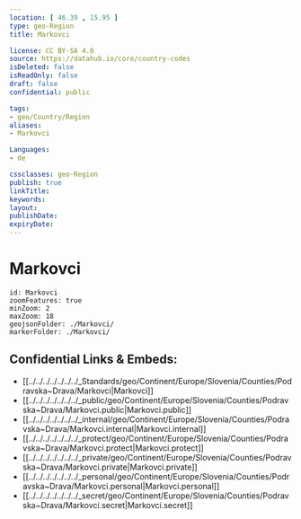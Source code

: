 ```yaml
---
location: [ 46.39 , 15.95 ] 
type: geo-Region
title: Markovci

license: CC BY-SA 4.0
source: https://datahub.io/core/country-codes
isDeleted: false
isReadOnly: false
draft: false
confidential: public

tags:
- geo/Country/Region
aliases:
- Markovci

Languages:
- de

cssclasses: geo-Region
publish: true
linkTitle: 
keywords: 
layout: 
publishDate: 
expiryDate: 
---
```


# Markovci

```leaflet
id: Markovci
zoomFeatures: true 
minZoom: 2 
maxZoom: 18
geojsonFolder: ./Markovci/
markerFolder: ./Markovci/
```


## Confidential Links & Embeds: 
- [[../../../../../../../_Standards/geo/Continent/Europe/Slovenia/Counties/Podravska~Drava/Markovci|Markovci]] 
- [[../../../../../../../_public/geo/Continent/Europe/Slovenia/Counties/Podravska~Drava/Markovci.public|Markovci.public]] 
- [[../../../../../../../_internal/geo/Continent/Europe/Slovenia/Counties/Podravska~Drava/Markovci.internal|Markovci.internal]] 
- [[../../../../../../../_protect/geo/Continent/Europe/Slovenia/Counties/Podravska~Drava/Markovci.protect|Markovci.protect]] 
- [[../../../../../../../_private/geo/Continent/Europe/Slovenia/Counties/Podravska~Drava/Markovci.private|Markovci.private]] 
- [[../../../../../../../_personal/geo/Continent/Europe/Slovenia/Counties/Podravska~Drava/Markovci.personal|Markovci.personal]] 
- [[../../../../../../../_secret/geo/Continent/Europe/Slovenia/Counties/Podravska~Drava/Markovci.secret|Markovci.secret]] 


